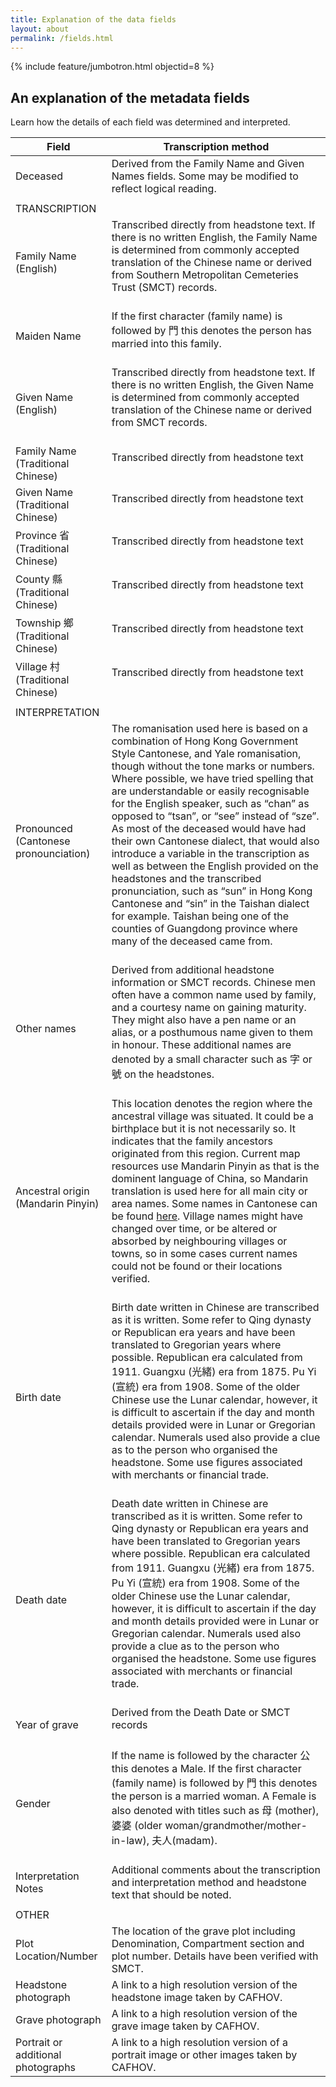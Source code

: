 ```yaml
---
title: Explanation of the data fields
layout: about
permalink: /fields.html
---
```


{% include feature/jumbotron.html objectid=8 %}

## An explanation of the metadata fields

Learn how the details of each field was determined and interpreted.

| Field  | Transcription method |
| ------------- | ------------- |
| Deceased  | Derived from the Family Name and Given Names fields. Some may be modified to reflect logical reading. |
| | |
| TRANSCRIPTION |  |
| Family Name (English)  | Transcribed directly from headstone text. If there is no written English, the Family Name is determined from commonly accepted translation of the Chinese name or derived from Southern Metropolitan Cemeteries Trust (SMCT) records.<br><br> |
| Maiden Name  | If the first character (family name) is followed by 門 this denotes the person has married into this family.<br><br>  |
| Given Name (English)  | Transcribed directly from headstone text. If there is no written English, the Given Name is determined from commonly accepted translation of the Chinese name or derived from SMCT records.<br><br>  |
| Family Name (Traditional Chinese) | Transcribed directly from headstone text<br><br> |
| Given Name (Traditional Chinese)  | Transcribed directly from headstone text<br><br>  |
| Province 省 (Traditional Chinese)  |  Transcribed directly from headstone text<br><br> |
| County 縣 (Traditional Chinese)  |  Transcribed directly from headstone text<br><br> |
| Township 鄉 (Traditional Chinese)  |  Transcribed directly from headstone text<br><br> |
| Village 村 (Traditional Chinese)  |  Transcribed directly from headstone text<br><br> |
| | |
| INTERPRETATION  |   |
| Pronounced (Cantonese pronounciation)  | The romanisation used here is based on a combination of Hong Kong Government Style Cantonese, and Yale romanisation, though without the tone marks or numbers. Where possible, we have tried spelling that are understandable or easily recognisable for the English speaker, such as “chan” as opposed to “tsan”, or “see” instead of “sze”. As most of the deceased would have had their own Cantonese dialect, that would also introduce a variable in the transcription as well as between the English provided on the headstones and the transcribed pronunciation, such as “sun” in Hong Kong Cantonese and “sin” in the Taishan dialect for example. Taishan being one of the counties of Guangdong province where many of the deceased came from.<br><br>  |
| Other names  | Derived from additional headstone information or SMCT records. Chinese men often have a common name used by family, and a courtesy name on gaining maturity. They might also have a pen name or an alias, or a posthumous name given to them in honour. These additional names are denoted by a small character such as 字 or 號 on the headstones.<br><br>  |
| Ancestral origin (Mandarin Pinyin)  | This location denotes the region where the ancestral village was situated. It could be a birthplace but it is not necessarily so.  It indicates that the family ancestors originated from this region. Current map resources use Mandarin Pinyin as that is the dominent language of China, so Mandarin translation is used here for all main city or area names. Some names in Cantonese can be found [here](https://cafhov.github.io/chinesegraves/headstone.html). Village names might have changed over time, or be altered or absorbed by neighbouring villages or towns, so in some cases current names could not be found or their locations verified.<br><br>  |
| Birth date  | Birth date written in Chinese are transcribed as it is written. Some refer to Qing dynasty or Republican era years and have been translated to Gregorian years where possible. Republican era calculated from 1911. Guangxu (光緒) era from 1875. Pu Yi (宣統) era from 1908. Some of the older Chinese use the Lunar calendar, however, it is difficult to ascertain if the day and month details provided were in Lunar or Gregorian calendar. Numerals used also provide a clue as to the person who organised the headstone. Some use figures associated with merchants or financial trade.<br><br>  |
| Death date  | Death date written in Chinese are transcribed as it is written. Some refer to Qing dynasty or Republican era years and have been translated to Gregorian years where possible. Republican era calculated from 1911. Guangxu (光緒) era from 1875. Pu Yi (宣統) era from 1908. Some of the older Chinese use the Lunar calendar, however, it is difficult to ascertain if the day and month details provided were in Lunar or Gregorian calendar. Numerals used also provide a clue as to the person who organised the headstone. Some use figures associated with merchants or financial trade.<br><br>  |
| Year of grave  | Derived from the Death Date or SMCT records<br><br>  |
| Gender  | If the name is followed by the character 公 this denotes a Male. If the first character (family name) is followed by 門 this denotes the person is a married woman. A Female is also denoted with titles such as 母 (mother), 婆婆 (older woman/grandmother/mother-in-law), 夫人(madam).<br><br>  |
| Interpretation Notes  | Additional comments about the transcription and interpretation method and headstone text that should be noted.  |
| | |
| OTHER  |   |
| Plot Location/Number  | The location of the grave plot including Denomination, Compartment section and plot number. Details have been verified with SMCT. |
| Headstone photograph  | A link to a high resolution version of the headstone image taken by CAFHOV. |
| Grave photograph  | A link to a high resolution version of the grave image taken by CAFHOV. |
| Portrait or additional photographs  | A link to a high resolution version of a portrait image or other images taken by CAFHOV. |
